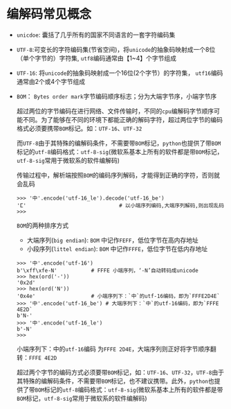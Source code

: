 # 编解码常见概念

- `unicdoe`: 囊括了几乎所有的国家不同语言的一套字符编码集

- `UTF-8`:可变长的字符编码集(节省空间)，将`unicode`的抽象码映射成一个8位（单个字节的）字符集, `utf8`编码通常由【1~4】个字节组成

- `UTF-16`: 将`unicode`的抽象码映射成一个16位(2个字节）的字符集， `utf16`编码通常由2个或4个字节组成

- `BOM`： `Bytes order mark`字节编码顺序标志；分为大端字节序，小端字节序

    

    超过两位的字节编码在进行网络、文件传输时，不同的`cpu`编解码字节顺序可能不同。为了能够在不同的环境下都能正确的解码字符，超过两位字节的编码格式必须要携带`BOM`标记。如：`UTF-16`、`UTF-32`

    而`UTF-8`由于其特殊的编解码条件，不需要带`BOM`标记，`python`也提供了带`BOM`标记的`utf-8`编码格式：`utf-8-sig`(微软系基本上所有的软件都是带`BOM`标记，`utf-8-sig`常用于微软系的软件编解码)

    

    传输过程中，解析端按照`BOM`的编码序列解码，才能得到正确的字符，否则就会乱码

    ```
    >>> '中'.encode('utf-16_le').decode('utf-16_be') 
    'ⵎ'								 # 以小端序列编码,大端序列解码,则出现乱码
    >>>
    ```

    `BOM`的两种排序方式

    - 大端序列(`big endian`): `BOM` 中记作`FEFF`，低位字节在高内存地址
    - 小段序列(`littel endian`):  `BOM` 中记作`FFFE`，低位字节在低内存地址

    ```
    >>> '中'.encode('utf-16')
    b'\xff\xfe-N'			# FFFE 小端序列，‘-N’自动转码成unicode
    >>> hex(ord('-'))
    '0x2d'
    >>> hex(ord('N'))
    '0x4e'					# 小端序列下：`中`的utf-16编码，即为`FFFE2D4E`
    >>> '中'.encode('utf-16_be') # 大端序列下：`中`的utf-16编码，即为`FFFE 4E2D` 
    b'N-'
    >>> '中'.encode('utf-16_le')	
    b'-N'
    >>>
    ```

    小端序列下：中的`utf-16`编码 为`FFFE 2D4E`，大端序列则正好将字节顺序翻转：`FFFE 4E2D`

    

    超过两个字节的编码方式必须要带`BOM`标记，如：`UTF-16`、`UTF-32`，`UTF-8`由于其特殊的编解码条件，不需要带`BOM`标记，也不建议携带。此外，`python`也提供了带`BOM`标记的`utf-8`编码格式：`utf-8-sig`(微软系基本上所有的软件都是带`BOM`标记，`utf-8-sig`常用于微软系的软件编解码)

